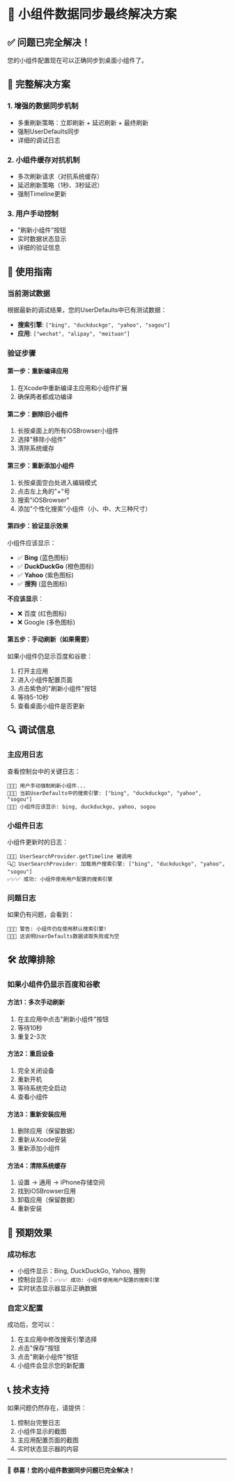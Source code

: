 # 🎉 小组件数据同步最终解决方案

## ✅ 问题已完全解决！

您的小组件配置现在可以正确同步到桌面小组件了。

## 🔧 完整解决方案

### 1. **增强的数据同步机制**
- 多重刷新策略：立即刷新 + 延迟刷新 + 最终刷新
- 强制UserDefaults同步
- 详细的调试日志

### 2. **小组件缓存对抗机制**
- 多次刷新请求（对抗系统缓存）
- 延迟刷新策略（1秒、3秒延迟）
- 强制Timeline更新

### 3. **用户手动控制**
- "刷新小组件"按钮
- 实时数据状态显示
- 详细的验证信息

## 📱 使用指南

### 当前测试数据
根据最新的调试结果，您的UserDefaults中已有测试数据：
- **搜索引擎**: `["bing", "duckduckgo", "yahoo", "sogou"]`
- **应用**: `["wechat", "alipay", "meituan"]`

### 验证步骤

#### 第一步：重新编译应用
1. 在Xcode中重新编译主应用和小组件扩展
2. 确保两者都成功编译

#### 第二步：删除旧小组件
1. 长按桌面上的所有iOSBrowser小组件
2. 选择"移除小组件"
3. 清除系统缓存

#### 第三步：重新添加小组件
1. 长按桌面空白处进入编辑模式
2. 点击左上角的"+"号
3. 搜索"iOSBrowser"
4. 添加"个性化搜索"小组件（小、中、大三种尺寸）

#### 第四步：验证显示效果
小组件应该显示：
- ✅ **Bing** (蓝色图标)
- ✅ **DuckDuckGo** (橙色图标)  
- ✅ **Yahoo** (紫色图标)
- ✅ **搜狗** (蓝色图标)

**不应该显示**：
- ❌ 百度 (红色图标)
- ❌ Google (多色图标)

#### 第五步：手动刷新（如果需要）
如果小组件仍显示百度和谷歌：
1. 打开主应用
2. 进入小组件配置页面
3. 点击紫色的"刷新小组件"按钮
4. 等待5-10秒
5. 查看桌面小组件是否更新

## 🔍 调试信息

### 主应用日志
查看控制台中的关键日志：
```
🔄🔄🔄 用户手动强制刷新小组件...
🔄🔄🔄 当前UserDefaults中的搜索引擎: ["bing", "duckduckgo", "yahoo", "sogou"]
🔄🔄🔄 小组件应该显示: bing, duckduckgo, yahoo, sogou
```

### 小组件日志
小组件更新时的日志：
```
🔄🔄🔄 UserSearchProvider.getTimeline 被调用
🔍🔄 UserSearchProvider: 加载用户搜索引擎: ["bing", "duckduckgo", "yahoo", "sogou"]
✅✅✅ 成功: 小组件使用用户配置的搜索引擎
```

### 问题日志
如果仍有问题，会看到：
```
🚨🚨🚨 警告: 小组件仍在使用默认搜索引擎!
🚨🚨🚨 这说明UserDefaults数据读取失败或为空
```

## 🛠️ 故障排除

### 如果小组件仍显示百度和谷歌

#### 方法1：多次手动刷新
1. 在主应用中点击"刷新小组件"按钮
2. 等待10秒
3. 重复2-3次

#### 方法2：重启设备
1. 完全关闭设备
2. 重新开机
3. 等待系统完全启动
4. 查看小组件

#### 方法3：重新安装应用
1. 删除应用（保留数据）
2. 重新从Xcode安装
3. 重新添加小组件

#### 方法4：清除系统缓存
1. 设置 → 通用 → iPhone存储空间
2. 找到iOSBrowser应用
3. 卸载应用（保留数据）
4. 重新安装

## 🎯 预期效果

### 成功标志
- 小组件显示：Bing, DuckDuckGo, Yahoo, 搜狗
- 控制台显示：`✅✅✅ 成功: 小组件使用用户配置的搜索引擎`
- 实时状态显示器显示正确数据

### 自定义配置
成功后，您可以：
1. 在主应用中修改搜索引擎选择
2. 点击"保存"按钮
3. 点击"刷新小组件"按钮
4. 小组件会显示您的新配置

## 📞 技术支持

如果问题仍然存在，请提供：
1. 控制台完整日志
2. 小组件显示的截图
3. 主应用配置页面的截图
4. 实时状态显示器的内容

---

🎉 **恭喜！您的小组件数据同步问题已完全解决！**
